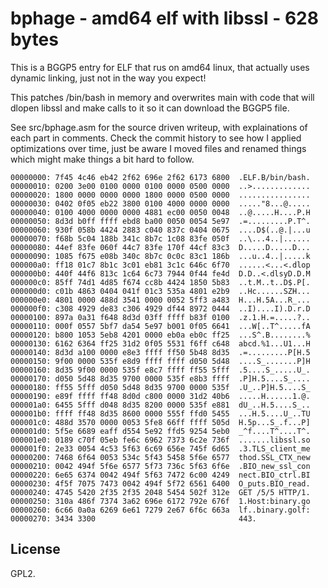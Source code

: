 # bphage - amd64 elf with libssl - 628 bytes

This is a BGGP5 entry for ELF that rus on amd64 linux, that actually uses
dynamic linking, just not in the way you expect!

This patches /bin/bash in memory and overwrites main with code that will dlopen
libssl and make calls to it so it can download the BGGP5 file.

See src/bphage.asm for the source driven writeup, with explainations of each
part in comments.
Check the commit history to see how I applied optimizations over time, just be
aware I moved files and renamed things which might make things a bit hard to
follow.

```
00000000: 7f45 4c46 eb42 2f62 696e 2f62 6173 6800  .ELF.B/bin/bash.
00000010: 0200 3e00 0100 0000 0100 0000 0500 0000  ..>.............
00000020: 1800 0000 0000 0000 1800 0000 0500 0000  ................
00000030: 0402 0f05 eb22 3800 0100 4000 0000 0000  ....."8...@.....
00000040: 0100 4000 0000 0000 4881 ec00 0050 0048  ..@.....H....P.H
00000050: 8d3d b0ff ffff ebd8 ba00 0050 0054 5e97  .=.........P.T^.
00000060: 930f 058b 4424 2883 c040 837c 0404 0675  ....D$(..@.|...u
00000070: f68b 5c04 188b 341c 8b7c 1c08 83fe 050f  ..\...4..|......
00000080: 44ef 83fe 060f 44c7 83fe 170f 44cf 83c3  D.....D.....D...
00000090: 1085 f675 e08b 340c 8b7c 0c0c 83c1 186b  ...u..4..|.....k
000000a0: ff18 01c7 8b1c 3c01 eb81 3c1c 646c 6f70  ......<...<.dlop
000000b0: 440f 44f6 813c 1c64 6c73 7944 0f44 fe4d  D.D..<.dlsyD.D.M
000000c0: 85ff 74d1 4d85 f674 cc8b 4424 1850 5b83  ..t.M..t..D$.P[.
000000d0: c01b 4863 0404 041f 01c3 535a 4801 e2b9  ..Hc......SZH...
000000e0: 4801 0000 488d 3541 0000 0052 5ff3 a483  H...H.5A...R_...
000000f0: c308 4929 de83 c306 4929 df44 8972 0444  ..I)....I).D.r.D
00000100: 897a 0a31 f648 8d3d 03ff ffff b83f 0100  .z.1.H.=.....?..
00000110: 000f 0557 5bf7 da54 5e97 b001 0f05 6641  ...W[..T^.....fA
00000120: b800 1053 5eb8 4201 0000 eb0a eb0c ff25  ...S^.B........%
00000130: 6162 6364 ff25 31d2 0f05 5531 f6ff c648  abcd.%1...U1...H
00000140: 8d3d a100 0000 e8e3 ffff ff50 5b48 8d35  .=.........P[H.5
00000150: 9f00 0000 535f e8d9 ffff ffff d050 5d48  ....S_.......P]H
00000160: 8d35 9f00 0000 535f e8c7 ffff ff55 5fff  .5....S_.....U_.
00000170: d050 5d48 8d35 9700 0000 535f e8b3 ffff  .P]H.5....S_....
00000180: ff55 5fff d050 5d48 8d35 9700 0000 535f  .U_..P]H.5....S_
00000190: e89f ffff ff48 8d0d c800 0000 31d2 40b6  .....H......1.@.
000001a0: 6455 5fff d048 8d35 8200 0000 535f e881  dU_..H.5....S_..
000001b0: ffff ff48 8d35 8600 0000 555f ffd0 5455  ...H.5....U_..TU
000001c0: 488d 3570 0000 0053 5fe8 66ff ffff 505d  H.5p...S_.f...P]
000001d0: 5f5e 6689 eaff d554 5e92 ffd5 9254 5eb0  _^f....T^....T^.
000001e0: 0189 c70f 05eb fe6c 6962 7373 6c2e 736f  .......libssl.so
000001f0: 2e33 0054 4c53 5f63 6c69 656e 745f 6d65  .3.TLS_client_me
00000200: 7468 6f64 0053 534c 5f43 5458 5f6e 6577  thod.SSL_CTX_new
00000210: 0042 494f 5f6e 6577 5f73 736c 5f63 6f6e  .BIO_new_ssl_con
00000220: 6e65 6374 0042 494f 5f63 7472 6c00 4249  nect.BIO_ctrl.BI
00000230: 4f5f 7075 7473 0042 494f 5f72 6561 6400  O_puts.BIO_read.
00000240: 4745 5420 2f35 2f35 2048 5454 502f 312e  GET /5/5 HTTP/1.
00000250: 310a 486f 7374 3a62 696e 6172 792e 676f  1.Host:binary.go
00000260: 6c66 0a0a 6269 6e61 7279 2e67 6f6c 663a  lf..binary.golf:
00000270: 3434 3300                                443.
```

## License

GPL2.
